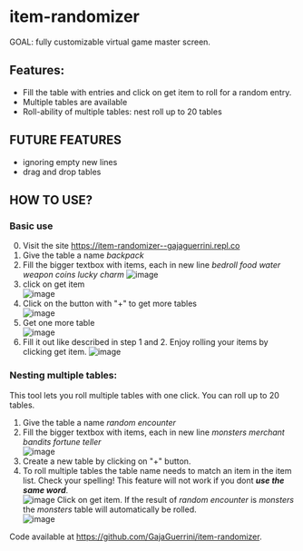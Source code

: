 # item-randomizer
GOAL:  fully customizable virtual game master screen. <br>

## Features:
- Fill the table with entries and click on get item to roll for a random entry.
- Multiple tables are available
- Roll-ability of multiple tables: nest roll up to 20 tables

## FUTURE FEATURES
  - ignoring empty new lines
  - drag and drop tables

## **HOW TO USE?**

### Basic use
  0. Visit the site  https://item-randomizer--gajaguerrini.repl.co
  1. Give the table a name _backpack_ 
  2. Fill the bigger textbox with items, each in new line  _bedroll 
food
water
weapon
coins
lucky charm_ ![image](image.png)
  3. click on get item <br>
![image](image_2.png) <br>
  4. Click on the button with "+" to get more tables <br>![image](image_3.png)
  5. Get one more table <br> ![image](image_4.png)
  6. Fill it out like described in step 1 and 2. Enjoy rolling your items by clicking get item. ![image](image_5.png)

### Nesting multiple tables:

This tool lets you roll multiple tables with one click. You can roll up to 20 tables. 
  1. Give the table a name _random encounter_  
  2. Fill the bigger textbox with items, each in new line _monsters
merchant
bandits
fortune teller_ <br> ![image](image_7.png)
  3. Create a new table by clicking on "+" button.
  4. To roll multiple tables the table name needs to match an item in the item list. Check your spelling! This feature will not work if you dont ***use the same word***. <br> ![image](image_8.png)
Click on get item. If the result of _random encounter_ is  _monsters_ the _monsters_ table will automatically be rolled. <br> ![image](image_11.png)
  


Code available at https://github.com/GajaGuerrini/item-randomizer.